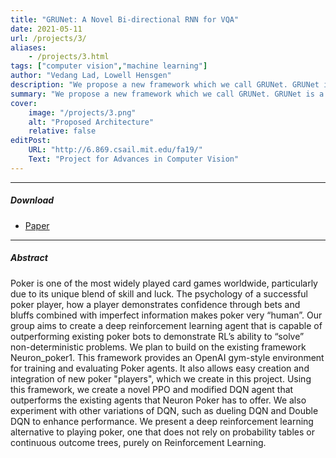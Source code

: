 ```yaml
---
title: "GRUNet: A Novel Bi-directional RNN for VQA" 
date: 2021-05-11
url: /projects/3/
aliases: 
    - /projects/3.html
tags: ["computer vision","machine learning"]
author: "Vedang Lad, Lowell Hensgen"
description: "We propose a new framework which we call GRUNet. GRUNet is a novel Bi-Directional RNN architecture that combines GRU + RNN + ResNet to effectively combine text and im- age input to answer VQA questions." 
summary: "We propose a new framework which we call GRUNet. GRUNet is a novel Bi-Directional RNN architecture that combines GRU + RNN + ResNet to effectively combine text and im- age input to answer VQA questions." 
cover:
    image: "/projects/3.png"
    alt: "Proposed Architecture"
    relative: false
editPost:
    URL: "http://6.869.csail.mit.edu/fa19/"
    Text: "Project for Advances in Computer Vision"
---
```


---

##### Download
 
+ [Paper](/projects/3.pdf)

---

##### Abstract

Poker is one of the most widely played card games worldwide, particularly due to its unique blend of skill and luck. The psychology of a successful poker player, how a player demonstrates confidence through bets and bluffs combined with imperfect information makes poker very “human”. Our group aims to create a deep reinforcement learning agent that is capable of outperforming existing poker bots to demonstrate RL’s ability to “solve” non-deterministic problems. We plan to build on the existing framework Neuron_poker1. This framework provides an OpenAI gym-style environment for training and evaluating Poker agents. It also allows easy creation and integration of new poker "players", which we create in this project. Using this framework, we create a novel PPO and modified DQN agent that outperforms the existing agents that Neuron Poker has to offer. We also experiment with other variations of DQN, such as dueling DQN and Double DQN to enhance performance. We present a deep reinforcement learning alternative to playing poker, one that does not rely on probability tables or continuous outcome trees, purely on Reinforcement Learning.
